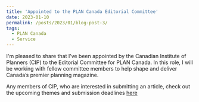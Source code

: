 ```yaml
---
title: 'Appointed to the PLAN Canada Editorial Committee'
date: 2023-01-10
permalink: /posts/2023/01/blog-post-3/
tags:
  - PLAN Canada
  - Service
---
```


I'm pleased to share that I’ve been appointed by the Canadian Institute of Planners (CIP) to the Editorial Committee for PLAN Canada. In this role, I will be working with fellow committee members to help shape and deliver Canada’s premier planning magazine.

Any members of CIP, who are interested in submitting an article, check out the upcoming themes and submission deadlines [here](https://www.cip-icu.ca/Resources/Plan-Canada) 
